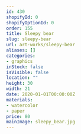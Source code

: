 ```yaml
---
id: 430
shopifyId: 0
shopifyOptionId: 0
order: 155
title: Sleepy bear
slug: sleepy-bear
url: art-works/sleepy-bear
aliases: []
categories:
- graphics
inStock: false
isVisible: false
location: ""
height: 30
width: 21
date: 2020-01-01T00:00:00Z
materials:
- watercolor
- paper
price: 80
mainImage: sleepy_bear.jpg
---
```

